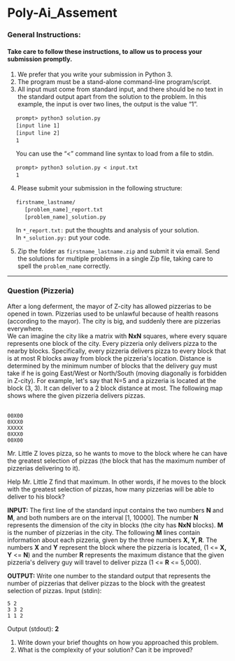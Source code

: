 # Poly-Ai_Assement

### General Instructions:
#### Take care to follow these instructions, to allow us to process your submission promptly.

1. We prefer that you write your submission in Python 3.
2. The program must be a stand-alone command-line program/script.
3. All input must come from standard input, and there should be no text in the
standard output apart from the solution to the problem.
In this example, the input is over two lines, the output is the value “1”.

&nbsp;&nbsp;&nbsp;&nbsp;&nbsp;`prompt> python3 solution.py` <br>
&nbsp;&nbsp;&nbsp;&nbsp;&nbsp;`[input line 1]` <br>
&nbsp;&nbsp;&nbsp;&nbsp;&nbsp;`[input line 2]` <br>
&nbsp;&nbsp;&nbsp;&nbsp;&nbsp;`1` <br>

&nbsp;&nbsp;&nbsp;&nbsp;&nbsp;You can use the “<” command line syntax to load from a file to stdin.

&nbsp;&nbsp;&nbsp;&nbsp;&nbsp;`prompt> python3 solution.py < input.txt` <br>
&nbsp;&nbsp;&nbsp;&nbsp;&nbsp;`1` <br>

4) Please submit your submission in the following structure:

&nbsp;&nbsp;&nbsp;&nbsp;&nbsp;`firstname_lastname/` <br>
&nbsp;&nbsp;&nbsp;&nbsp;&nbsp;&nbsp;&nbsp;&nbsp;&nbsp;&nbsp;`[problem_name]_report.txt` <br>
&nbsp;&nbsp;&nbsp;&nbsp;&nbsp;&nbsp;&nbsp;&nbsp;&nbsp;&nbsp;`[problem_name]_solution.py`

&nbsp;&nbsp;&nbsp;&nbsp;&nbsp;In `*_report.txt:` put the thoughts and analysis of your solution. <br>
&nbsp;&nbsp;&nbsp;&nbsp;&nbsp;In `*_solution.py:` put your code. <br>

5. Zip the folder as `firstname_lastname.zip` and submit it via email. Send the
solutions for multiple problems in a single Zip file, taking care to spell the
`problem_name` correctly.

<hr />

### Question (Pizzeria)
After a long deferment, the mayor of Z-city has allowed pizzerias to be opened in town. Pizzerias used to be unlawful
because of health reasons (according to the mayor). The city is big, and suddenly there are pizzerias everywhere.  <br>
We can imagine the city like a matrix with **NxN** squares, where every square represents one block of the city. Every pizzeria
only delivers pizza to the nearby blocks. Specifically, every pizzeria delivers pizza to every block that is at most R blocks
away from block the pizzeria's location. Distance is determined by the minimum number of blocks that the delivery guy must
take if he is going East/West or North/South (moving diagonally is forbidden in Z-city). For example, let's say that N=5 and a
pizzeria is located at the block (3, 3). It can deliver to a 2 block distance at most. The following map shows where the given
pizzeria delivers pizzas.  <br><br>
````
00X00
0XXX0
XXXXX
0XXX0
00X00
````
Mr. Little Z loves pizza, so he wants to move to the block where he can have the greatest selection of pizzas (the block that
has the maximum number of pizzerias delivering to it).<br>

Help Mr. Little Z find that maximum. In other words, if he moves to the block with the greatest selection of pizzas, how many
pizzerias will be able to deliver to his block?<br>

**INPUT:**
The first line of the standard input contains the two numbers **N** and **M**, and both numbers are on the interval [1, 10000]. The
number **N** represents the dimension of the city in blocks (the city has **NxN** blocks). **M** is the number of pizzerias in the city.
The following **M** lines contain information about each pizzeria, given by the three numbers **X, Y, R**. The numbers **X** and **Y**
represent the block where the pizzeria is located, (1 <= **X, Y** <= **N**) and the number **R** represents the maximum distance that
the given pizzeria's delivery guy will travel to deliver pizza (1 <= **R** <= 5,000). <br>

**OUTPUT:**
Write one number to the standard output that represents the number of pizzerias that deliver pizzas to the block with the
greatest selection of pizzas.
Input (stdin):
````
5 2
3 3 2
1 1 2
````
Output (stdout):
**2**


1. Write down your brief thoughts on how you approached this problem.
3. What is the complexity of your solution? Can it be improved?

